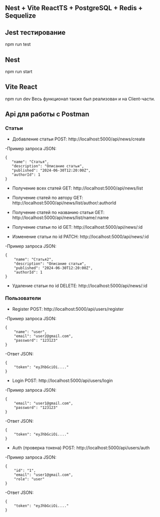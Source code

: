 ## Nest + Vite ReactTS + PostgreSQL + Redis + Sequelize

## Jest тестирование
npm run test

## Nest 
npm run start

## Vite React 
npm run dev
Весь функционал также был реализован и на Client-части. 

## Api для работы с Postman

### Статьи
- Добавление статьи
POST: http://localhost:5000/api/news/create

 -Пример запроса JSON:
 ```
{
    "name": "Статья",
    "description": "Описание статьи",
    "published": "2024-06-30T12:20:00Z",
    "authorId": 1
}
```

- Получение всех статей
GET: http://localhost:5000/api/news/list

- Получение статей по автору
GET: http://localhost:5000/api/news/list/author/:authorId

- Получение статей по названию статьи
GET: http://localhost:5000/api/news/list/name/:name

- Получение статьи по id
GET: http://localhost:5000/api/news/:id

- Изменение статьи по id
PATCH: http://localhost:5000/api/news/:id
 
 -Пример запроса JSON:
```
{
    "name": "Статья2",
    "description": "Описание статьи",
    "published": "2024-06-30T12:20:00Z",
    "authorId": 1
}
```
- Удаление статьи по id
DELETE: http://localhost:5000/api/news/:id

### Пользователи
- Register
POST: http://localhost:5000/api/users/register

 -Пример запроса JSON:
``` 
{
    "name": "user",
    "email": "user2@gmail.com",
    "password": "123123"
}
```
 -Ответ JSON:
```
{
    "token": "eyJhbGciOi...."   
}
```
- Login
POST: http://localhost:5000/api/users/login

 -Пример запроса JSON:
```
{
    "email": "user1@gmail.com",
    "password": "123123"
}
```
 -Ответ JSON:
```
{
    "token": "eyJhbGciOi...."   
}
```
- Auth (проверка токена)
POST: http://localhost:5000/api/users/auth

 -Пример запроса JSON:
```
{
    "id": "1",
    "email": "user1@gmail.com",
    "role": "user"
}
```
 -Ответ JSON:
```
{
    "token": "eyJhbGciOi...."   
}
```
